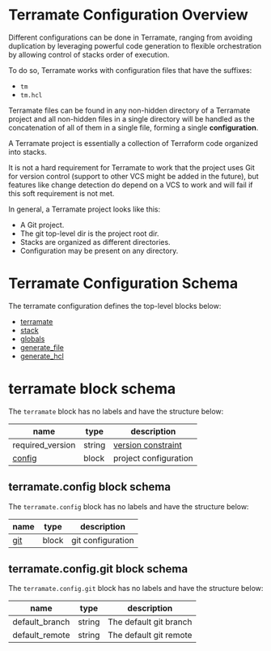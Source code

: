 # Terramate Configuration Overview

Different configurations can be done in Terramate,
ranging from avoiding duplication by leveraging powerful
code generation to flexible orchestration by allowing control
of stacks order of execution.

To do so, Terramate works with configuration files that
have the suffixes:

* `tm`
* `tm.hcl`

Terramate files can be found in any non-hidden directory of a Terramate project 
and all non-hidden files in a single directory will be handled as the 
concatenation of all of them in a single file, forming a single **configuration**.

A Terramate project is essentially a collection of Terraform code
organized into stacks.

It is not a hard requirement for Terramate to work that the project uses Git 
for version control (support to other VCS might be added in the future),
but features like change detection do depend on a VCS to
work and will fail if this soft requirement is not met.

In general, a Terramate project looks like this:

* A Git project.
* The git top-level dir is the project root dir.
* Stacks are organized as different directories.
* Configuration may be present on any directory.

# Terramate Configuration Schema

The terramate configuration defines the top-level blocks below:

- [terramate](#terramate-block-schema)
- [stack](#stack-schema)
- [globals](#globals-schema)
- [generate_file](#generate_file-schema)
- [generate_hcl](#generate_hcl-schema)

# terramate block schema

The `terramate` block has no labels and have the structure below:

| name             |      type      | description |
|------------------|----------------|-------------|
| required_version |     string     | [version constraint](https://www.terraform.io/language/expressions/version-constraints) |
| [config](##terramateconfig-block-schema) |     block      | project configuration |

## terramate.config block schema

The `terramate.config` block has no labels and have the structure below:

| name             |      type      | description |
|------------------|----------------|-------------|
| [git](##terramateconfiggit-block-schema) | block | git configuration |

## terramate.config.git block schema

The `terramate.config.git` block has no labels and have the structure below:

| name             |      type      | description |
|------------------|----------------|-------------|
| default\_branch | string | The default git branch |
| default\_remote | string | The default git remote |

